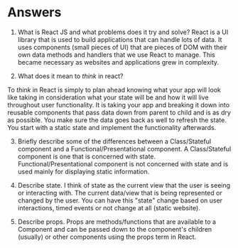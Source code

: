 # Answers

1.  What is React JS and what problems does it try and solve?
React is a UI library that is used to build applications that can handle lots of data. It uses components (small pieces of UI) that are pieces of DOM with their own data methods and handlers that we use React to manage. This became necessary as websites and applications grew in complexity. 

2.  What does it mean to _think_ in react?

To _think_ in React is simply to plan ahead knowing what your app will look like taking in consideration what your state will be and how it will live throughout user functionality. It is taking your app and breaking it down into reusable components that pass data down from parent to child and is as dry as possible. You make sure the data goes back as well to refresh the state. You start with a static state and implement the functionality afterwards. 
 
3.  Briefly describe some of the differences between a Class/Stateful component and a Functional/Presentational component.
A Class/Stateful component is one that is concerned with state. Functional/Presentational component is not concerned with state and is used mainly for displaying static information. 

4.  Describe state.
I think of state as the current view that the user is seeing or interacting with. The current data/view that is being represented or changed by the user. You can have this "state" change based on user interactions, timed events or not change at all (static website).

5.  Describe props.
Props are methods/functions that are available to a Component and can be passed down to the component's children (usually) or other components using the props term in React. 